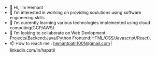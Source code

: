 - 👋 Hi, I’m Hemant
- 👀 I’m interested in working on providing soulutions using software engineering skills.
- 🌱 I’m currently learning various technologies implemented using cloud computing(GCP/AWS).
- 💞️ I’m looking to collaborate on Web Devlopment Projects(Backend:Java/Python Frontend:HTML/CSS/Javascript/React).
- 📫 How to reach me :  hemantpatil1001@gmail.com | linkedin.com/in/hspatil

<!---
hemantpatil1001/hemantpatil1001 is a ✨ special ✨ repository because its `README.md` (this file) appears on your GitHub profile.
You can click the Preview link to take a look at your changes.
--->
